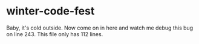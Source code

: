 # winter-code-fest
Baby, it's cold outside. Now come on in here and watch me debug this bug on line 243. This file only has 112 lines.
